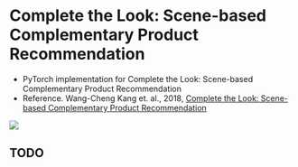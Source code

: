 # Complete the Look: Scene-based Complementary Product Recommendation
- PyTorch implementation for Complete the Look: Scene-based Complementary Product Recommendation
- Reference. Wang-Cheng Kang et. al., 2018, [Complete the Look: Scene-based Complementary Product Recommendation](https://arxiv.org/abs/1812.01748)

![](https://github.com/iloveslowfood/complete-the-look-pytorch-implementation/blob/main/etc/cpl.jpg?raw=true)


## TODO
